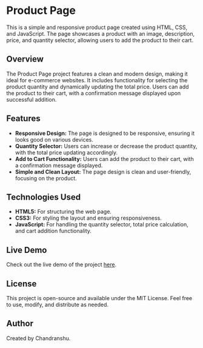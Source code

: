 # Product Page

This is a simple and responsive product page created using HTML, CSS, and JavaScript. The page showcases a product with an image, description, price, and quantity selector, allowing users to add the product to their cart.

## Overview

The Product Page project features a clean and modern design, making it ideal for e-commerce websites. It includes functionality for selecting the product quantity and dynamically updating the total price. Users can add the product to their cart, with a confirmation message displayed upon successful addition.

## Features

- **Responsive Design:** The page is designed to be responsive, ensuring it looks good on various devices.
- **Quantity Selector:** Users can increase or decrease the product quantity, with the total price updating accordingly.
- **Add to Cart Functionality:** Users can add the product to their cart, with a confirmation message displayed.
- **Simple and Clean Layout:** The page design is clean and user-friendly, focusing on the product.

## Technologies Used

- **HTML5:** For structuring the web page.
- **CSS3:** For styling the layout and ensuring responsiveness.
- **JavaScript:** For handling the quantity selector, total price calculation, and cart addition functionality.

## Live Demo

Check out the live demo of the project [here](https://chandranshulg.github.io/e-commerce).

## License

This project is open-source and available under the MIT License. Feel free to use, modify, and distribute as needed.

## Author

Created by Chandranshu.
